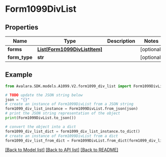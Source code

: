 # Form1099DivList


## Properties

Name | Type | Description | Notes
------------ | ------------- | ------------- | -------------
**forms** | [**List[Form1099DivListItem]**](Form1099DivListItem.md) |  | [optional] 
**form_type** | **str** |  | [optional] 

## Example

```python
from Avalara.SDK.models.A1099.V2.form1099_div_list import Form1099DivList

# TODO update the JSON string below
json = "{}"
# create an instance of Form1099DivList from a JSON string
form1099_div_list_instance = Form1099DivList.from_json(json)
# print the JSON string representation of the object
print(Form1099DivList.to_json())

# convert the object into a dict
form1099_div_list_dict = form1099_div_list_instance.to_dict()
# create an instance of Form1099DivList from a dict
form1099_div_list_from_dict = Form1099DivList.from_dict(form1099_div_list_dict)
```
[[Back to Model list]](../README.md#documentation-for-models) [[Back to API list]](../README.md#documentation-for-api-endpoints) [[Back to README]](../README.md)


